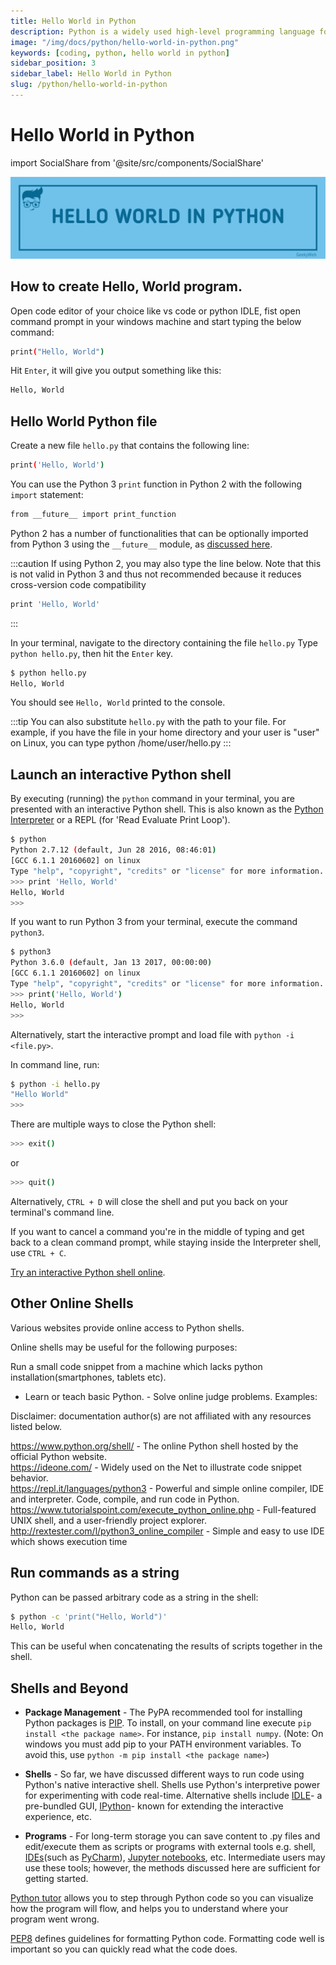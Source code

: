 ```yaml
---
title: Hello World in Python
description: Python is a widely used high-level programming language for general-purpose programming, created by Guido van Rossum and first released in 1991...
image: "/img/docs/python/hello-world-in-python.png"
keywords: [coding, python, hello world in python]
sidebar_position: 3
sidebar_label: Hello World in Python
slug: /python/hello-world-in-python
---
```


# Hello World in Python

<!-- Import files -->

import SocialShare from '@site/src/components/SocialShare'

![Introduction to Python](../../../static/img/docs/python/hello-world-in-python.png)

## How to create Hello, World program.

Open code editor of your choice like vs code or python IDLE, fist open command prompt in your windows machine and start typing the below command:

```bash
print("Hello, World")
```

Hit `Enter`, it will give you output something like this:

```bash
Hello, World
```

## Hello World Python file

Create a new file `hello.py` that contains the following line:

```bash
print('Hello, World')
```

You can use the Python 3 `print` function in Python 2 with the following `import` statement:

```bash
from __future__ import print_function
```

Python 2 has a number of functionalities that can be optionally imported from Python 3 using the `__future__` module, as [discussed here](http://stackoverflow.com/documentation/python/809/incompatibility-between-python-3-and-python-2/6894/use-future-imports#t=201612062212456247425).

:::caution
If using Python 2, you may also type the line below. Note that this is not valid in Python 3 and thus not recommended because it reduces cross-version code compatibility

```bash
print 'Hello, World'
```

:::

In your terminal, navigate to the directory containing the file `hello.py`
Type `python hello.py`, then hit the `Enter` key.

```bash {2}
$ python hello.py
Hello, World
```

You should see `Hello, World` printed to the console.

:::tip
You can also substitute `hello.py` with the path to your file. For example, if you have the file in your home directory and your user is "user" on Linux, you can type python /home/user/hello.py
:::

## Launch an interactive Python shell

By executing (running) the `python` command in your terminal, you are presented with an interactive Python shell. This is also known as the [Python Interpreter](https://docs.python.org/3.6/tutorial/interpreter.html) or a REPL (for 'Read Evaluate Print Loop').

```bash
$ python
Python 2.7.12 (default, Jun 28 2016, 08:46:01)
[GCC 6.1.1 20160602] on linux
Type "help", "copyright", "credits" or "license" for more information.
>>> print 'Hello, World'
Hello, World
>>>
```

If you want to run Python 3 from your terminal, execute the command `python3`.

```bash
$ python3
Python 3.6.0 (default, Jan 13 2017, 00:00:00)
[GCC 6.1.1 20160602] on linux
Type "help", "copyright", "credits" or "license" for more information.
>>> print('Hello, World')
Hello, World
>>>
```

Alternatively, start the interactive prompt and load file with `python -i <file.py>`.

In command line, run:

```bash
$ python -i hello.py
"Hello World"
>>>
```

There are multiple ways to close the Python shell:

```bash
>>> exit()
```

or

```bash
>>> quit()
```

Alternatively, `CTRL + D` will close the shell and put you back on your terminal's command line.

If you want to cancel a command you're in the middle of typing and get back to a clean command prompt, while staying inside the Interpreter shell, use `CTRL + C`.

[Try an interactive Python shell online](https://www.python.org/shell/).

## Other Online Shells

Various websites provide online access to Python shells.

Online shells may be useful for the following purposes:

Run a small code snippet from a machine which lacks python installation(smartphones, tablets etc).

- Learn or teach basic Python. - Solve online judge problems.
  Examples:

Disclaimer: documentation author(s) are not affiliated with any resources listed below.

https://www.python.org/shell/ - The online Python shell hosted by the official Python website. <br/>
https://ideone.com/ - Widely used on the Net to illustrate code snippet behavior.<br/>
https://repl.it/languages/python3 - Powerful and simple online compiler, IDE and interpreter. Code, compile, and run code in Python.<br/>
https://www.tutorialspoint.com/execute_python_online.php - Full-featured UNIX shell, and a user-friendly project explorer.<br/>
http://rextester.com/l/python3_online_compiler - Simple and easy to use IDE which shows execution time

## Run commands as a string

Python can be passed arbitrary code as a string in the shell:

```bash
$ python -c 'print("Hello, World")'
Hello, World
```

This can be useful when concatenating the results of scripts together in the shell.

## Shells and Beyond

- **Package Management** - The PyPA recommended tool for installing Python packages is [PIP](https://pip.pypa.io/en/stable/). To install, on your command line execute `pip install <the package name>`. For instance, `pip install numpy`. (Note: On windows you must add pip to your PATH environment variables. To avoid this, use `python -m pip install <the package name>`)

- **Shells** - So far, we have discussed different ways to run code using Python's native interactive shell. Shells use Python's interpretive power for experimenting with code real-time. Alternative shells include [IDLE](https://docs.python.org/3/library/idle.html)- a pre-bundled GUI, [IPython](https://ipython.org/install.html)- known for extending the interactive experience, etc.

- **Programs** - For long-term storage you can save content to .py files and edit/execute them as scripts or programs with external tools e.g. shell, [IDEs](https://wiki.python.org/moin/IntegratedDevelopmentEnvironments)(such as [PyCharm](https://www.jetbrains.com/pycharm/download/)), [Jupyter notebooks](https://github.com/jupyter/notebook), etc. Intermediate users may use these tools; however, the methods discussed here are sufficient for getting started.

[Python tutor](http://www.pythontutor.com/visualize.html#mode=edit) allows you to step through Python code so you can visualize how the program will flow, and helps you to understand where your program went wrong.

[PEP8](https://www.python.org/dev/peps/pep-0008/) defines guidelines for formatting Python code. Formatting code well is important so you can quickly read what the code does.

<SocialShare />
